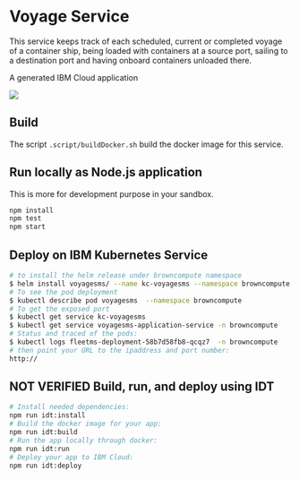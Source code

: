 # Voyage Service

This service keeps track of each scheduled, current or completed voyage of a container ship, being loaded with containers at a source port, sailing to a destination port and having onboard containers unloaded there. 

A generated IBM Cloud application

[![](https://img.shields.io/badge/IBM%20Cloud-powered-blue.svg)](https://bluemix.net)


## Build

The script `.script/buildDocker.sh` build the docker image for this service.

## Run locally as Node.js application

This is more for development purpose in your sandbox.

```bash
npm install
npm test
npm start
```

## Deploy on IBM Kubernetes Service

```sh
# to install the helm release under browncompute namespace
$ helm install voyagesms/ --name kc-voyagesms --namespace browncompute 
# To see the pod deployment
$ kubectl describe pod voyagesms  --namespace browncompute
# To get the exposed port
$ kubectl get service kc-voyagesms
$ kubectl get service voyagesms-application-service -n browncompute
# Status and traced of the pods:
$ kubectl logs fleetms-deployment-58b7d58fb8-qcqz7  -n browncompute
# then point your URL to the ipaddress and port number:
http://
```

## NOT VERIFIED Build, run, and deploy using IDT

```bash
# Install needed dependencies:
npm run idt:install
# Build the docker image for your app:
npm run idt:build
# Run the app locally through docker:
npm run idt:run
# Deploy your app to IBM Cloud:
npm run idt:deploy
```
